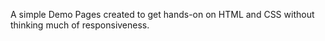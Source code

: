 A simple Demo Pages created to get hands-on on HTML and CSS without thinking much of responsiveness.
